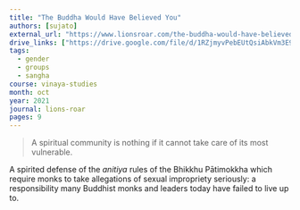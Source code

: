 ```yaml
---
title: "The Buddha Would Have Believed You"
authors: [sujato]
external_url: "https://www.lionsroar.com/the-buddha-would-have-believed-you/"
drive_links: ["https://drive.google.com/file/d/1RZjmyvPebEUtQsiAbkVm3E9wOfFpXa71/view?usp=drivesdk"]
tags:
  - gender
  - groups
  - sangha
course: vinaya-studies
month: oct
year: 2021
journal: lions-roar
pages: 9
---
```


> A spiritual community is nothing if it cannot take care of its most vulnerable.

A spirited defense of the *anitiya* rules of the Bhikkhu Pātimokkha which require monks to take allegations of sexual impropriety seriously: a responsibility many Buddhist monks and leaders today have failed to live up to.

